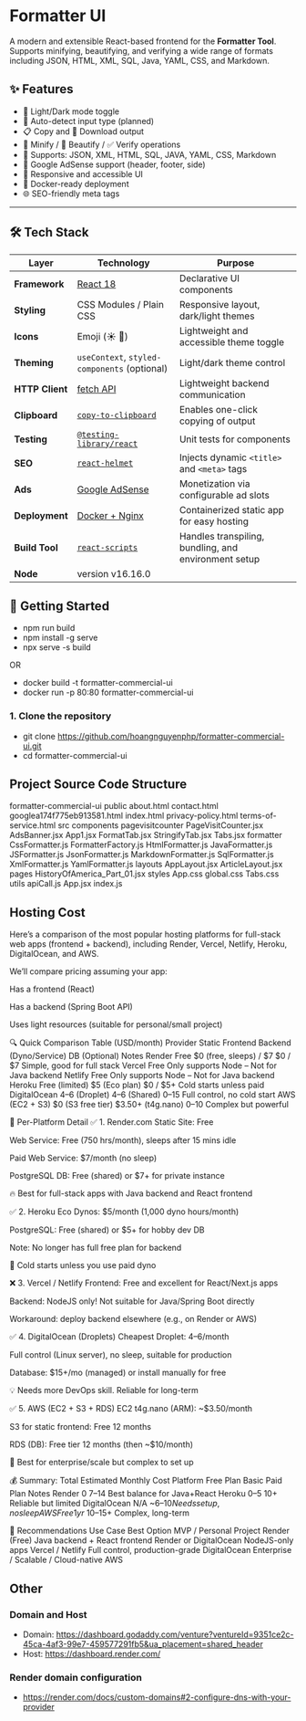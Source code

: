 # Formatter UI

A modern and extensible React-based frontend for the **Formatter Tool**. Supports minifying, beautifying, and verifying a wide range of formats including JSON, HTML, XML, SQL, Java, YAML, CSS, and Markdown.

## ✨ Features

- 🌙 Light/Dark mode toggle
- 🔎 Auto-detect input type (planned)
- 📋 Copy and 💾 Download output
- 🧼 Minify / 🎨 Beautify / ✅ Verify operations
- 🧾 Supports: JSON, XML, HTML, SQL, JAVA, YAML, CSS, Markdown
- 📢 Google AdSense support (header, footer, side)
- 📱 Responsive and accessible UI
- 🐳 Docker-ready deployment
- 🌐 SEO-friendly meta tags

---

## 🛠 Tech Stack

| Layer           | Technology                                                            | Purpose                                              |
|-----------------|-----------------------------------------------------------------------|------------------------------------------------------|
| **Framework**   | [React 18](https://reactjs.org/)                                      | Declarative UI components                            |
| **Styling**     | CSS Modules / Plain CSS                                               | Responsive layout, dark/light themes                 |
| **Icons**       | Emoji (☀️ 🌙)                                                         | Lightweight and accessible theme toggle              |
| **Theming**     | `useContext`, `styled-components` (optional)                          | Light/dark theme control                             |
| **HTTP Client** | [fetch API](https://developer.mozilla.org/en-US/docs/Web/API/Fetch_API) | Lightweight backend communication                    |
| **Clipboard**   | [`copy-to-clipboard`](https://www.npmjs.com/package/copy-to-clipboard) | Enables one-click copying of output                  |
| **Testing**     | [`@testing-library/react`](https://testing-library.com/)              | Unit tests for components                            |
| **SEO**         | [`react-helmet`](https://github.com/nfl/react-helmet)                 | Injects dynamic `<title>` and `<meta>` tags          |
| **Ads**         | [Google AdSense](https://www.google.com/adsense/)                     | Monetization via configurable ad slots               |
| **Deployment**  | [Docker + Nginx](https://www.docker.com/)                             | Containerized static app for easy hosting            |
| **Build Tool**  | [`react-scripts`](https://create-react-app.dev/)                      | Handles transpiling, bundling, and environment setup |
| **Node**        | version v16.16.0                                                      |                                                      |   

## 🚀 Getting Started
- npm run build
- npm install -g serve
- npx serve -s build

OR

- docker build -t formatter-commercial-ui
- docker run -p 80:80 formatter-commercial-ui

### 1. Clone the repository

- git clone https://github.com/hoangnguyenphp/formatter-commercial-ui.git
- cd formatter-commercial-ui

## Project Source Code Structure

formatter-commercial-ui
	public
		about.html
		contact.html
		googlea174f775eb913581.html
		index.html
		privacy-policy.html
		terms-of-service.html
src
	components
		pagevisitcounter
			PageVisitCounter.jsx
		AdsBanner.jsx
		App1.jsx
		FormatTab.jsx
		StringifyTab.jsx
		Tabs.jsx
	formatter
		CssFormatter.js
		FormatterFactory.js
		HtmlFormatter.js
		JavaFormatter.js
		JSFormatter.js
		JsonFormatter.js
		MarkdownFormatter.js
		SqlFormatter.js
		XmlFormatter.js
		YamlFormatter.js
	layouts
		AppLayout.jsx
		ArticleLayout.jsx
	pages
		HistoryOfAmerica_Part_01.jsx
	styles
		App.css
		global.css
		Tabs.css
	utils
		apiCall.js
	App.jsx
	index.js

## Hosting Cost
Here’s a comparison of the most popular hosting platforms for full-stack web apps (frontend + backend), including Render, Vercel, Netlify, Heroku, DigitalOcean, and AWS.

We’ll compare pricing assuming your app:

Has a frontend (React)

Has a backend (Spring Boot API)

Uses light resources (suitable for personal/small project)

🔍 Quick Comparison Table (USD/month)
Provider	Static Frontend	Backend (Dyno/Service)	DB (Optional)	Notes
Render	Free	$0 (free, sleeps) / $7	$0 / $7	Simple, good for full stack
Vercel	Free	Only supports Node	–	Not for Java backend
Netlify	Free	Only supports Node	–	Not for Java backend
Heroku	Free (limited)	$5 (Eco plan)	$0 / $5+	Cold starts unless paid
DigitalOcean	$4–$6 (Droplet)	$4–$6 (Shared)	$0–$15	Full control, no cold start
AWS (EC2 + S3)	$0 (S3 free tier)	$3.50+ (t4g.nano)	$0–$10	Complex but powerful

🧾 Per-Platform Detail
✅ 1. Render.com
Static Site: Free

Web Service: Free (750 hrs/month), sleeps after 15 mins idle

Paid Web Service: $7/month (no sleep)

PostgreSQL DB: Free (shared) or $7+ for private instance

🔥 Best for full-stack apps with Java backend and React frontend

✅ 2. Heroku
Eco Dynos: $5/month (1,000 dyno hours/month)

PostgreSQL: Free (shared) or $5+ for hobby dev DB

Note: No longer has full free plan for backend

🔄 Cold starts unless you use paid dyno

❌ 3. Vercel / Netlify
Frontend: Free and excellent for React/Next.js apps

Backend: NodeJS only! Not suitable for Java/Spring Boot directly

Workaround: deploy backend elsewhere (e.g., on Render or AWS)

✅ 4. DigitalOcean (Droplets)
Cheapest Droplet: $4–$6/month

Full control (Linux server), no sleep, suitable for production

Database: $15+/mo (managed) or install manually for free

💡 Needs more DevOps skill. Reliable for long-term

✅ 5. AWS (EC2 + S3 + RDS)
EC2 t4g.nano (ARM): ~$3.50/month

S3 for static frontend: Free 12 months

RDS (DB): Free tier 12 months (then ~$10/month)

💼 Best for enterprise/scale but complex to set up

💰 Summary: Total Estimated Monthly Cost
Platform	Free Plan	Basic Paid Plan	Notes
Render	$0	~$7–14	Best balance for Java+React
Heroku	$0–5	~$10+	Reliable but limited
DigitalOcean	N/A	~$6–10	Needs setup, no sleep
AWS	Free 1yr	~$10–15+	Complex, long-term

🧠 Recommendations
Use Case	Best Option
MVP / Personal Project	Render (Free)
Java backend + React frontend	Render or DigitalOcean
NodeJS-only apps	Vercel / Netlify
Full control, production-grade	DigitalOcean
Enterprise / Scalable / Cloud-native	AWS

## Other
### Domain and Host
- Domain: https://dashboard.godaddy.com/venture?ventureId=9351ce2c-45ca-4af3-99e7-459577291fb5&ua_placement=shared_header
- Host: https://dashboard.render.com/

### Render domain configuration

- https://render.com/docs/custom-domains#2-configure-dns-with-your-provider
